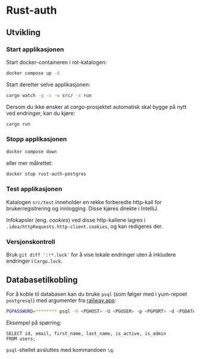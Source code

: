 # Rust-auth

## Utvikling
### Start applikasjonen
Start docker-containeren i rot-katalogen:
```bash
docker compose up -d
```

Start deretter selve applikasjonen:
```bash
cargo watch -q -c -w src/ -x run
```

Dersom du ikke ønsker at *cargo*-prosjektet automatisk skal bygge på nytt ved endringer, kan du kjøre:
```bash
cargo run
```

### Stopp applikasjonen
```bash
docker compose down
```
eller mer målrettet:
```bash
docker stop rust-auth-postgres
```

### Test applikasjonen
Katalogen `src/test` inneholder en rekke forberedte http-kall for brukerregistrering og innlogging. Disse kjøres direkte i IntelliJ.

Infokapsler (eng. *cookies*) ved disse http-kallene lagres i `.idea/httpRequests.http-client.cookies`, og kan redigeres der.

### Versjonskontroll
Bruk `git diff ':!*.lock'` for å vise lokale endringer uten å inkludere endringer i `Cargo.lock`.

## Databasetilkobling
For å koble til databasen kan du bruke `psql` (som følger med i yum-repoet `postgresql`) med argumenter fra [railway.app](https://railway.app):

```bash
PGPASSWORD=******** psql -h <PGHOST> -U <PGUSER> -p <PGPORT> -d <PGDATABASE>
```

Eksempel på spørring:

```postgresql
SELECT id, email, first_name, last_name, is_active, is_admin
FROM users;
```

`psql`-shellet avsluttes med kommandoen `\q`.